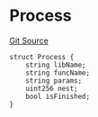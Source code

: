 # Process
[Git Source](https://github.com/metacontract/mc/blob/c3fc2b414d37afc92bb1cf2e606b4b2bede47403/resources/devkit/api-reference/Flattened.sol)


```solidity
struct Process {
    string libName;
    string funcName;
    string params;
    uint256 nest;
    bool isFinished;
}
```

